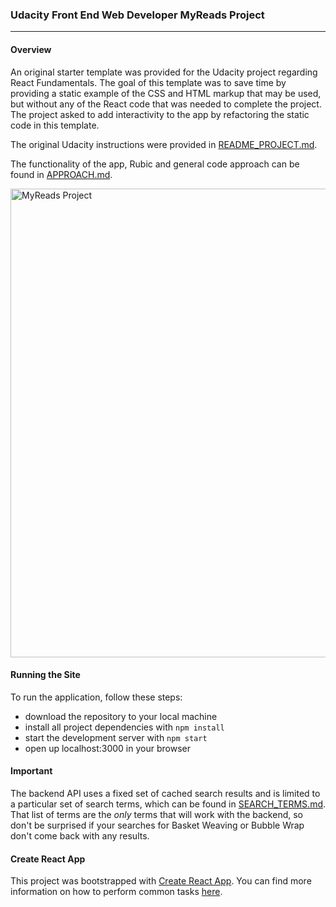 ### Udacity Front End Web Developer MyReads Project
---

#### Overview

An original starter template was provided for the Udacity project regarding React Fundamentals. The goal of this template was to save time by providing a static example of the CSS and HTML markup that may be used, but without any of the React code that was needed to complete the project. The project asked to add interactivity to the app by refactoring the static code in this template.

The original Udacity instructions were provided in [README_PROJECT.md](README_PROJECT.md).

The functionality of the app, Rubic and general code approach can be found in [APPROACH.md](APPROACH.md).

<img width="750px" alt="MyReads Project" src="/readme-homepage.jpg">

#### Running the Site

To run the application, follow these steps:

* download the repository to your local machine
* install all project dependencies with `npm install`
* start the development server with `npm start`
* open up localhost:3000 in your browser


#### Important
The backend API uses a fixed set of cached search results and is limited to a particular set of search terms, which can be found in [SEARCH_TERMS.md](SEARCH_TERMS.md). That list of terms are the _only_ terms that will work with the backend, so don't be surprised if your searches for Basket Weaving or Bubble Wrap don't come back with any results.


#### Create React App

This project was bootstrapped with [Create React App](https://github.com/facebookincubator/create-react-app). You can find more information on how to perform common tasks [here](https://github.com/facebookincubator/create-react-app/blob/master/packages/react-scripts/template/README.md).